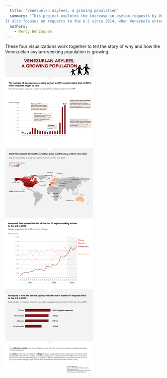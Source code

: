 ```yaml
---
  title: "Venezuelan asylees, a growing population"
  summary: "This project explores the increase in asylum requests by Venezuelans to other countries since 1999.
It also focuses on requests to the U.S since 2014, when Venezuela entered the list of top 10 asylum-seekers nationalities to the U.S."
  authors: 
  	- Mercy Benzaquen
---
```


These four visualizations work together to tell the story of why and how the Venezuelan asylum-seeking population is growing.
![](project_6_charts.png)


